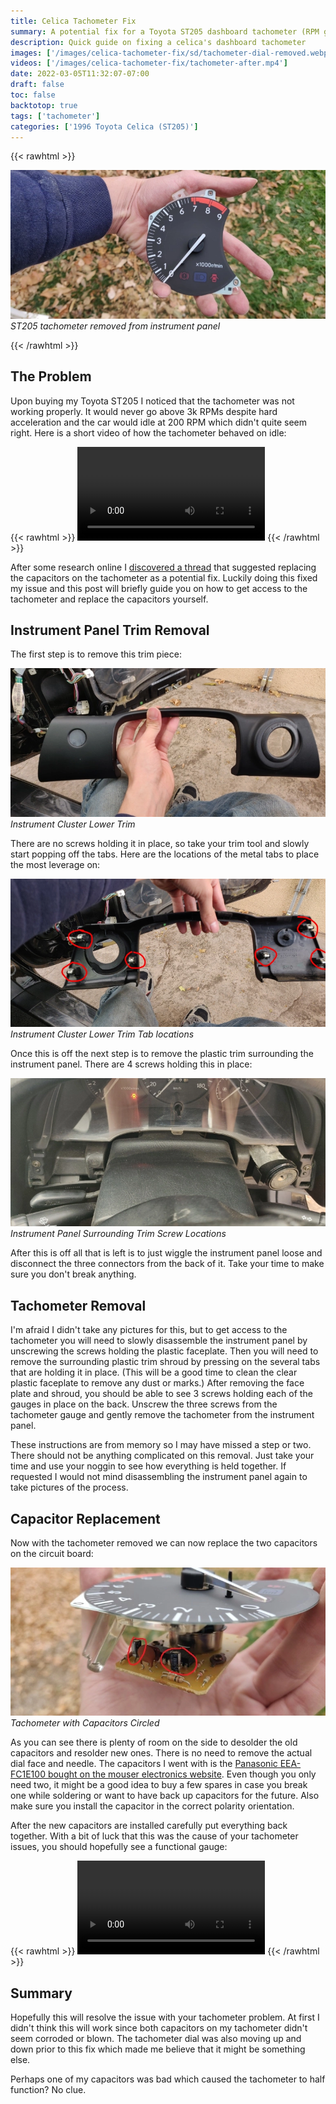 ```yaml
---
title: Celica Tachometer Fix
summary: A potential fix for a Toyota ST205 dashboard tachometer (RPM gauge) that has issues getting it up.
description: Quick guide on fixing a celica's dashboard tachometer
images: ['/images/celica-tachometer-fix/sd/tachometer-dial-removed.webp']
videos: ['/images/celica-tachometer-fix/tachometer-after.mp4']
date: 2022-03-05T11:32:07-07:00
draft: false
toc: false
backtotop: true
tags: ['tachometer']
categories: ['1996 Toyota Celica (ST205)']
---
```


{{< rawhtml >}}
<p class="image-p">
  <img src="/images/celica-tachometer-fix/sd/tachometer-dial-removed.webp"
       alt="ST205 tachometer removed from instrument panel"
       data-zoom-src="/images/celica-tachometer-fix/hd/tachometer-dial-removed.webp"
       data-zoomable
       class="medium-zoom-image">
  <em>ST205 tachometer removed from instrument panel</em>
</p>
{{< /rawhtml >}}

## The Problem

Upon buying my Toyota ST205 I noticed that the tachometer was not working properly. It would never go above 3k RPMs despite hard acceleration and the car would idle at 200 RPM which didn't quite seem right. Here is a short video of how the tachometer behaved on idle:

{{< rawhtml >}}
<video controls preload="metadata">
  <source src="/images/celica-tachometer-fix/tachometer-before.mp4">
  <span>Sorry, your browser doesn't support embedded videos.</span>
</video>
{{< /rawhtml >}}

After some research online I [discovered a thread](https://www.alltrac.net/phpBB2/viewtopic.php?t=49471) that suggested replacing the capacitors on the tachometer as a potential fix. Luckily doing this fixed my issue and this post will briefly guide you on how to get access to the tachometer and replace the capacitors yourself.

## Instrument Panel Trim Removal

The first step is to remove this trim piece:

![Instrument Cluster Lower Trim](/images/celica-tachometer-fix/sd/instrument-cluster-lower-trim.webp) *Instrument Cluster Lower Trim*

 There are no screws holding it in place, so take your trim tool and slowly start popping off the tabs. Here are the locations of the metal tabs to place the most leverage on:

![Instrument Cluster Lower Trim Tab locations](/images/celica-tachometer-fix/sd/instrument-cluster-lower-trim-rear.webp) *Instrument Cluster Lower Trim Tab locations*

Once this is off the next step is to remove the plastic trim surrounding the instrument panel. There are 4 screws holding this in place:

![Instrument Panel Surrounding Trim Screw Locations](/images/celica-tachometer-fix/sd/instrument-panel-shroud-screws.webp) *Instrument Panel Surrounding Trim Screw Locations*

After this is off all that is left is to just wiggle the instrument panel loose and disconnect the three connectors from the back of it. Take your time to make sure you don't break anything.

## Tachometer Removal

I'm afraid I didn't take any pictures for this, but to get access to the tachometer you will need to slowly disassemble the instrument panel by unscrewing the screws holding the plastic faceplate. Then you will need to remove the surrounding plastic trim shroud by pressing on the several tabs that are holding it in place. (This will be a good time to clean the clear plastic faceplate to remove any dust or marks.) After removing the face plate and shroud, you should be able to see 3 screws holding each of the gauges in place on the back. Unscrew the three screws from the tachometer gauge and gently remove the tachometer from the instrument panel.

These instructions are from memory so I may have missed a step or two. There should not be anything complicated on this removal. Just take your time and use your noggin to see how everything is held together. If requested I would not mind disassembling the instrument panel again to take pictures of the process.

## Capacitor Replacement

Now with the tachometer removed we can now replace the two capacitors on the circuit board:

![Tachometer with Capacitors Circled](/images/celica-tachometer-fix/sd/tachometer-dial-capacitors.webp) *Tachometer with Capacitors Circled*

As you can see there is plenty of room on the side to desolder the old capacitors and resolder new ones. There is no need to remove the actual dial face and needle. The capacitors I went with is the [Panasonic EEA-FC1E100 bought on the mouser electronics website](https://www.mouser.com/ProductDetail/Panasonic/EEA-FC1E100?qs=nLJruSqDb94EJwiFQJd4iw%3D%3D). Even though you only need two, it might be a good idea to buy a few spares in case you break one while soldering or want to have back up capacitors for the future. Also make sure you install the capacitor in the correct polarity orientation.

After the new capacitors are installed carefully put everything back together. With a bit of luck that this was the cause of your tachometer issues, you should hopefully see a functional gauge:

{{< rawhtml >}}
<video controls preload="metadata">
  <source src="/images/celica-tachometer-fix/tachometer-after.mp4">
  <span>Sorry, your browser doesn't support embedded videos.</span>
</video>
{{< /rawhtml >}}

## Summary

Hopefully this will resolve the issue with your tachometer problem. At first I didn't think this will work since both capacitors on my tachometer didn't seem corroded or blown. The tachometer dial was also moving up and down prior to this fix which made me believe that it might be something else.

Perhaps one of my capacitors was bad which caused the tachometer to half function? No clue.
